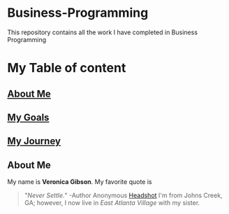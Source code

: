 # Business-Programming
This repository contains all the work I have completed in Business Programming 
# My Table of content
## [About Me](https://github.com/veronicagibsonn/Business-Programming/blob/main/README.md#about-me)
## [My Goals](https://github.com/veronicagibsonn/Business-Programming/blob/main/README.md#my-goals)
## [My Journey](https://github.com/veronicagibsonn/Business-Programming/blob/main/README.md#my-journey)

## About Me
My name is **Veronica Gibson**.
My favorite quote is
>"_Never Settle._" -Author Anonymous
[Headshot](https://github.com/veronicagibsonn/Business-Programming/issues/1)
I'm from Johns Creek, GA; however, I now live in _East Atlanta Village_ with my sister.
